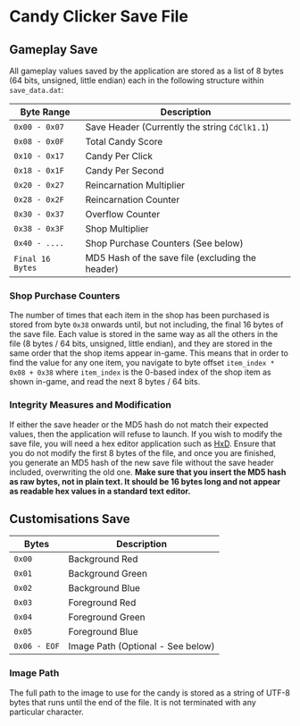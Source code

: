# Candy Clicker Save File

## Gameplay Save

All gameplay values saved by the application are stored as a list of 8 bytes (64 bits, unsigned, little endian) each in the following structure within `save_data.dat`:

| Byte Range      | Description                                      |
|-----------------|--------------------------------------------------|
|`0x00 - 0x07`    | Save Header (Currently the string `CdClk1.1`)    |
|`0x08 - 0x0F`    | Total Candy Score                                |
|`0x10 - 0x17`    | Candy Per Click                                  |
|`0x18 - 0x1F`    | Candy Per Second                                 |
|`0x20 - 0x27`    | Reincarnation Multiplier                         |
|`0x28 - 0x2F`    | Reincarnation Counter                            |
|`0x30 - 0x37`    | Overflow Counter                                 |
|`0x38 - 0x3F`    | Shop Multiplier                                  |
|`0x40 - ....`    | Shop Purchase Counters (See below)               |
|`Final 16 Bytes` | MD5 Hash of the save file (excluding the header) |

### Shop Purchase Counters

The number of times that each item in the shop has been purchased is stored from byte `0x38` onwards until, but not including, the final 16 bytes of the save file. Each value is stored in the same way as all the others in the file (8 bytes / 64 bits, unsigned, little endian), and they are stored in the same order that the shop items appear in-game. This means that in order to find the value for any one item, you navigate to byte offset `item_index * 0x08 + 0x38` where `item_index` is the 0-based index of the shop item as shown in-game, and read the next 8 bytes / 64 bits.

### Integrity Measures and Modification

If either the save header or the MD5 hash do not match their expected values, then the application will refuse to launch. If you wish to modify the save file, you will need a hex editor application such as [HxD](https://mh-nexus.de/en/hxd/). Ensure that you do not modify the first 8 bytes of the file, and once you are finished, you generate an MD5 hash of the new save file without the save header included, overwriting the old one. **Make sure that you insert the MD5 hash as raw bytes, not in plain text. It should be 16 bytes long and not appear as readable hex values in a standard text editor.**

## Customisations Save

| Bytes       | Description                       |
|-------------|-----------------------------------|
|`0x00`       | Background Red                    |
|`0x01`       | Background Green                  |
|`0x02`       | Background Blue                   |
|`0x03`       | Foreground Red                    |
|`0x04`       | Foreground Green                  |
|`0x05`       | Foreground Blue                   |
|`0x06 - EOF` | Image Path (Optional - See below) |

### Image Path

The full path to the image to use for the candy is stored as a string of UTF-8 bytes that runs until the end of the file. It is not terminated with any particular character.

